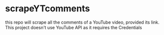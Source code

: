 # scrapeYTcomments
this repo will scrape all the comments of a YouTube video, provided its link. This project doesn't use YouTube API as it requires the Credentials

